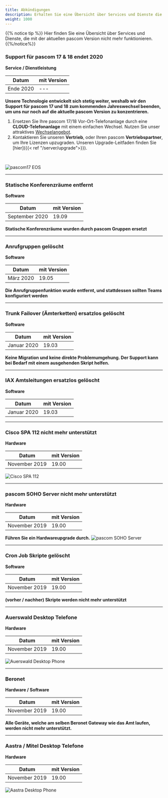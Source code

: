 ```yaml
---
title: Abkündigungen
description: Erhalten Sie eine Übersicht über Services und Dienste die mit der aktuellen pascom Version nicht mehr funktionieren. 
weight: 1000
---
```


{{% notice tip %}}
Hier finden Sie eine Übersicht über Services und Dienste, die mit der aktuellen pascom Version nicht mehr funktionieren.
{{%/notice%}}

### Support für pascom 17 & 18 endet 2020
**Service / Dienstleistung**

|Datum|mit Version|
|---|---|
|Ende 2020|---|  
**Unsere Technologie entwickelt sich stetig weiter, weshalb wir den Support für pascom 17 und 18 zum kommenden Jahreswechsel beenden, um uns nur noch auf die aktuelle pascom Version zu konzentrieren.**


1. Ersetzen Sie Ihre pascom 17/18 Vor-Ort-Telefonanlage durch eine **CLOUD-Telefonanlage** mit einem einfachen Wechsel. Nutzen Sie unser attraktives [Wechselangebot](https://www.pascom.net/de/exklusiv-angebote/zu-pascom-cloud-wechseln/).  
2. Kontaktieren Sie unseren **Vertrieb**, oder Ihren pascom **Vertriebspartner**, um Ihre Lizenzen upzugraden. Unseren Upgrade-Leitfaden finden Sie [hier]({{< ref "/server/upgrade">}}).

</br>

![pascom17 EOS](pascom17_EOS.png)

<hr>

### Statische Konferenzräume entfernt
**Software**

|Datum|mit Version|
|---|---|
|September 2020|19.09|  
**Statische Konferenzräume wurden durch pascom Gruppen ersetzt**

<hr>


### Anrufgruppen gelöscht
**Software**

|Datum|mit Version|
|---|---|
|März 2020|19.05|  
**Die Anrufgruppenfunktion wurde entfernt, und stattdessen sollten Teams konfiguriert werden**

<hr>

### Trunk Failover (Ämterketten) ersatzlos gelöscht
**Software**

|Datum|mit Version|
|---|---|
|Januar 2020|19.03|  
**Keine Migration und keine direkte Problemumgehung. Der Support kann bei Bedarf mit einem ausgehenden Skript helfen.**

<hr>

### IAX Amtsleitungen ersatzlos gelöscht
**Software**

|Datum|mit Version|
|---|---|
|Januar 2020|19.03|  

<hr>

### Cisco SPA 112 nicht mehr unterstützt
**Hardware**

|Datum|mit Version|
|---|---|
|November 2019|19.00|  

![Cisco SPA 112](cisco_spa112.jpg?width=40%)

<hr>

### pascom SOHO Server nicht mehr unterstützt
**Hardware**

|Datum|mit Version|
|---|---|
|November 2019|19.00|  
**Führen Sie ein Hardwareupgrade durch.**
![pascom SOHO Server](pascomSOHOserver.png)

<hr>

### Cron Job Skripte gelöscht
**Software**

|Datum|mit Version|
|---|---|
|November 2019|19.00|  
**(vorher / nachher) Skripte werden nicht mehr unterstützt**

<hr>

### Auerswald Desktop Telefone
**Hardware**  

|Datum|mit Version|
|---|---|
|November 2019|19.00|    
![Auerswald Desktop Phone](auerswald.jpg)

<hr>

### Beronet
**Hardware / Software**  

|Datum|mit Version|
|---|---|
|November 2019|19.00|    
**Alle Geräte, welche am selben Beronet Gateway wie das Amt laufen, werden nicht mehr unterstützt.**


<hr>

### Aastra / Mitel Desktop Telefone
**Hardware**  

|Datum|mit Version|
|---|---|
|November 2019|19.00|    
![Aastra Desktop Phone](aastra.jpg?width=60%)



